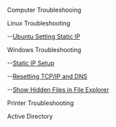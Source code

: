 Computer Troubleshooing

Linux Troubleshooting

--[Ubuntu Setting Static IP](UbuntuSettingStaticIP/UbuntuStaticIP.md)

Windows Troubleshooting

--[Static IP Setup](Setting-Static-IP/StaticIP.md)

--[Resetting TCP/IP and DNS](ResettingTCPIP-And-DNS/Resetting.md)

--[Show Hidden Files in File Explorer](Show-Hidden-Files/HiddenFiles.md)

Printer Troubleshooting

Active Directory
